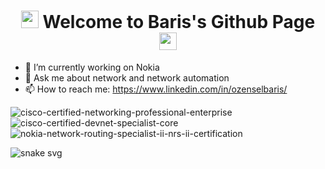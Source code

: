 <h1 align="center">
  <img src="https://media3.giphy.com/media/26n7b7PjSOZJwVCmY/giphy.gif" width="28" >
  Welcome to Baris's Github Page
  <img src="https://media3.giphy.com/media/26n7b7PjSOZJwVCmY/giphy.gif" width="28" >
</h1>

- 🔭 I’m currently working on Nokia
- 💬 Ask me about network and network automation
- 📫 How to reach me: https://www.linkedin.com/in/ozenselbaris/

![cisco-certified-networking-professional-enterprise](https://user-images.githubusercontent.com/94804863/154625873-2893798f-a685-4a1c-b2c6-328433d23f70.png)![cisco-certified-devnet-specialist-core](https://user-images.githubusercontent.com/94804863/154625984-0fedd1ce-60fb-4a2b-9e1e-b9842e3790c3.png)![nokia-network-routing-specialist-ii-nrs-ii-certification](https://user-images.githubusercontent.com/94804863/154626277-da22ea45-62e5-4183-a21c-3aba62a65881.png)

![snake svg](https://github.com/bozensel/bozensel/blob/output/github-contribution-grid-snake.svg)
<!--
**bozensel/bozensel** is a ✨ _special_ ✨ repository because its `README.md` (this file) appears on your GitHub profile.

Here are some ideas to get you started:

- 🔭 I’m currently working on ...
- 🌱 I’m currently learning ...
- 👯 I’m looking to collaborate on ...
- 🤔 I’m looking for help with ...
- 💬 Ask me about ...
- 📫 How to reach me: ...
- 😄 Pronouns: ...
- ⚡ Fun fact: ...
-->
